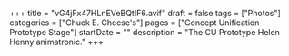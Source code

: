 +++
title = "vG4jFx47HLnEVeBQtIF6.avif"
draft = false
tags = ["Photos"]
categories = ["Chuck E. Cheese's"]
pages = ["Concept Unification Prototype Stage"]
startDate = ""
description = "The CU Prototype Helen Henny animatronic."
+++
